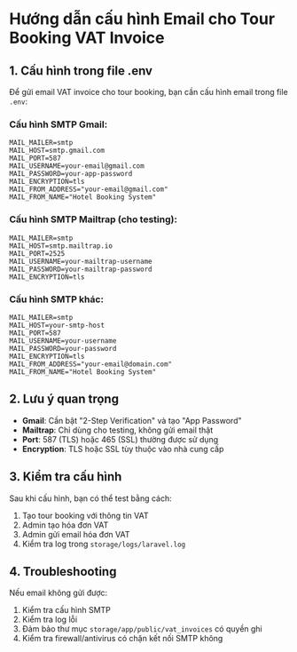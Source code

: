 # Hướng dẫn cấu hình Email cho Tour Booking VAT Invoice

## 1. Cấu hình trong file .env

Để gửi email VAT invoice cho tour booking, bạn cần cấu hình email trong file `.env`:

### Cấu hình SMTP Gmail:
```env
MAIL_MAILER=smtp
MAIL_HOST=smtp.gmail.com
MAIL_PORT=587
MAIL_USERNAME=your-email@gmail.com
MAIL_PASSWORD=your-app-password
MAIL_ENCRYPTION=tls
MAIL_FROM_ADDRESS="your-email@gmail.com"
MAIL_FROM_NAME="Hotel Booking System"
```

### Cấu hình SMTP Mailtrap (cho testing):
```env
MAIL_MAILER=smtp
MAIL_HOST=smtp.mailtrap.io
MAIL_PORT=2525
MAIL_USERNAME=your-mailtrap-username
MAIL_PASSWORD=your-mailtrap-password
MAIL_ENCRYPTION=tls
```

### Cấu hình SMTP khác:
```env
MAIL_MAILER=smtp
MAIL_HOST=your-smtp-host
MAIL_PORT=587
MAIL_USERNAME=your-username
MAIL_PASSWORD=your-password
MAIL_ENCRYPTION=tls
MAIL_FROM_ADDRESS="your-email@domain.com"
MAIL_FROM_NAME="Hotel Booking System"
```

## 2. Lưu ý quan trọng

- **Gmail**: Cần bật "2-Step Verification" và tạo "App Password"
- **Mailtrap**: Chỉ dùng cho testing, không gửi email thật
- **Port**: 587 (TLS) hoặc 465 (SSL) thường được sử dụng
- **Encryption**: TLS hoặc SSL tùy thuộc vào nhà cung cấp

## 3. Kiểm tra cấu hình

Sau khi cấu hình, bạn có thể test bằng cách:
1. Tạo tour booking với thông tin VAT
2. Admin tạo hóa đơn VAT
3. Admin gửi email hóa đơn VAT
4. Kiểm tra log trong `storage/logs/laravel.log`

## 4. Troubleshooting

Nếu email không gửi được:
1. Kiểm tra cấu hình SMTP
2. Kiểm tra log lỗi
3. Đảm bảo thư mục `storage/app/public/vat_invoices` có quyền ghi
4. Kiểm tra firewall/antivirus có chặn kết nối SMTP không
